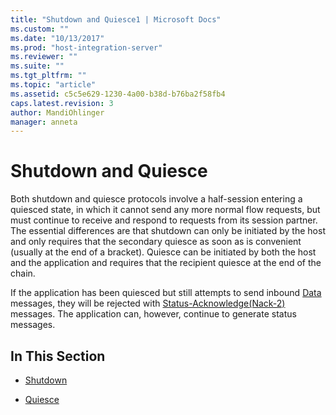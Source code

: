 ```yaml
---
title: "Shutdown and Quiesce1 | Microsoft Docs"
ms.custom: ""
ms.date: "10/13/2017"
ms.prod: "host-integration-server"
ms.reviewer: ""
ms.suite: ""
ms.tgt_pltfrm: ""
ms.topic: "article"
ms.assetid: c5c5e629-1230-4a00-b38d-b76ba2f58fb4
caps.latest.revision: 3
author: MandiOhlinger
manager: anneta
---
```

# Shutdown and Quiesce
Both shutdown and quiesce protocols involve a half-session entering a quiesced state, in which it cannot send any more normal flow requests, but must continue to receive and respond to requests from its session partner. The essential differences are that shutdown can only be initiated by the host and only requires that the secondary quiesce as soon as is convenient (usually at the end of a bracket). Quiesce can be initiated by both the host and the application and requires that the recipient quiesce at the end of the chain.  
  
 If the application has been quiesced but still attempts to send inbound [Data](../Topic/Data2.md) messages, they will be rejected with [Status-Acknowledge(Nack-2)](../Topic/Status-Acknowledge\(Nack-2\)1.md) messages. The application can, however, continue to generate status messages.  
  
## In This Section  
  
-   [Shutdown](../core/shutdown.md)  
  
-   [Quiesce](../core/quiesce.md)